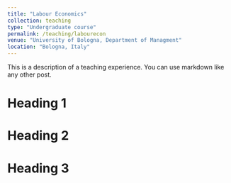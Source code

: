 ```yaml
---
title: "Labour Economics"
collection: teaching
type: "Undergraduate course"
permalink: /teaching/labourecon
venue: "University of Bologna, Department of Managment"
location: "Bologna, Italy"
---
```


This is a description of a teaching experience. You can use markdown like any other post.

Heading 1
======

Heading 2
======

Heading 3
======
